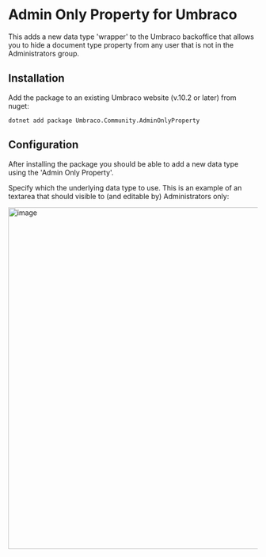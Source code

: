 # Admin Only Property for Umbraco

This adds a new data type 'wrapper' to the Umbraco backoffice that allows you to hide a document type property from any user that is not in the Administrators group.

## Installation

Add the package to an existing Umbraco website (v.10.2 or later) from nuget:

`dotnet add package Umbraco.Community.AdminOnlyProperty`

## Configuration

After installing the package you should be able to add a new data type using the 'Admin Only Property'.

Specify which the underlying data type to use. This is an example of an textarea that should visible to (and editable by) Administrators only:

<img width="689" alt="image" src="https://user-images.githubusercontent.com/4716542/191495770-705798bc-14d7-4c33-9e79-80cbee22d2ce.png">
